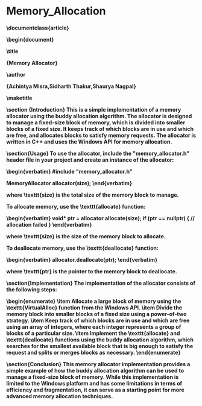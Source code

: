 # Memory_Allocation

<b>\documentclass{article}</b>

<b>\begin{document}</b>

<b>\title
 
<b>{Memory Allocator}</b>

<b>\author</b>

<b>{Achintya Misra,Sidharth Thakur,Shaurya Nagpal}</b>

<b>\maketitle</b>

\section
{Introduction}
This is a simple implementation of a memory allocator using the buddy allocation algorithm. The allocator is designed to manage a fixed-size block of memory, which is divided into smaller blocks of a fixed size. It keeps track of which blocks are in use and which are free, and allocates blocks to satisfy memory requests. The allocator is written in C++ and uses the Windows API for memory allocation.

\section{Usage}
To use the allocator, include the "memory_allocator.h" header file in your project and create an instance of the allocator:

\begin{verbatim}
#include "memory_allocator.h"

MemoryAllocator allocator(size);
\end{verbatim}

where \texttt{size} is the total size of the memory block to manage.

To allocate memory, use the \texttt{allocate} function:

\begin{verbatim}
void* ptr = allocator.allocate(size);
if (ptr == nullptr) {
// allocation failed
}
\end{verbatim}

where \texttt{size} is the size of the memory block to allocate.

To deallocate memory, use the \texttt{deallocate} function:

\begin{verbatim}
allocator.deallocate(ptr);
\end{verbatim}

where \texttt{ptr} is the pointer to the memory block to deallocate.

\section{Implementation}
The implementation of the allocator consists of the following steps:

\begin{enumerate}
\item Allocate a large block of memory using the \texttt{VirtualAlloc} function from the Windows API.
\item Divide the memory block into smaller blocks of a fixed size using a power-of-two strategy.
\item Keep track of which blocks are in use and which are free using an array of integers, where each integer represents a group of blocks of a particular size.
\item Implement the \texttt{allocate} and \texttt{deallocate} functions using the buddy allocation algorithm, which searches for the smallest available block that is big enough to satisfy the request and splits or merges blocks as necessary.
\end{enumerate}

\section{Conclusion}
This memory allocator implementation provides a simple example of how the buddy allocation algorithm can be used to manage a fixed-size block of memory. While this implementation is limited to the Windows platform and has some limitations in terms of efficiency and fragmentation, it can serve as a starting point for more advanced memory allocation techniques.
